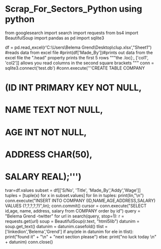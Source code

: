 # Scrap_For_Sectors_Python using python
from googlesearch import search
import requests
from bs4 import BeautifulSoup
import pandas as pd
import sqlite3

df = pd.read_excel(r'C:\Users\Belema Grend\Desktop\clup.xlsx',"Sheet1") #reads data from excel file
#print(df['Made_By'])#prints out data from the excel file the ".head" property prints the first 5 rows
"""the .loc[:, ['col1', 'col2']] allows you read columns in the second square brackets """
conn = sqlite3.connect('test.db')
#conn.execute('''CREATE TABLE COMPANY
#         (ID INT PRIMARY KEY     NOT NULL,
#         NAME           TEXT    NOT NULL,
#         AGE            INT     NOT NULL,
#         ADDRESS        CHAR(50),
#         SALARY         REAL);''')
tvar=df.values
subset = df[['S/No', 'Title', 'Made_By','Addy','Wage']]  
tuples = [tuple(x) for x in subset.values]
for lin in tuples:
    print(lin,"\n")   
    conn.execute("INSERT INTO COMPANY (ID,NAME,AGE,ADDRESS,SALARY) \
      VALUES (?,?,?,?,?)",lin);
conn.commit()
cursor = conn.execute("SELECT id,age, name, address, salary from COMPANY order by id")
query = "Belema Grend -twitter"
for url in search(query, stop=1):
    r = requests.get(url)
    soup = BeautifulSoup(r.text, "html5lib")
    datunim = soup.get_text()
    datunim = datunim.casefold()
    tlist = ['linkedion','Belema','Grend']
    if any(ele in datunim for ele in tlist):
        print("found it" + "\n" + "next section please")
    else: print("no luck today \n" + datunim)
conn.close()
